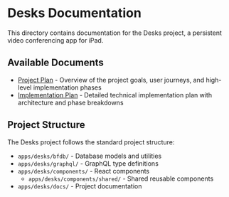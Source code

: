 # Desks Documentation

This directory contains documentation for the Desks project, a persistent video
conferencing app for iPad.

## Available Documents

- [Project Plan](./desks-project-plan.md) - Overview of the project goals, user
  journeys, and high-level implementation phases
- [Implementation Plan](./desks-implementation-plan.md) - Detailed technical
  implementation plan with architecture and phase breakdowns

## Project Structure

The Desks project follows the standard project structure:

- `apps/desks/bfdb/` - Database models and utilities
- `apps/desks/graphql/` - GraphQL type definitions
- `apps/desks/components/` - React components
  - `apps/desks/components/shared/` - Shared reusable components
- `apps/desks/docs/` - Project documentation
